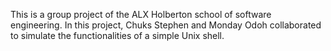 This is a group project of the ALX Holberton school of software engineering. In this project, Chuks Stephen and Monday Odoh collaborated to simulate the functionalities of a simple Unix shell.